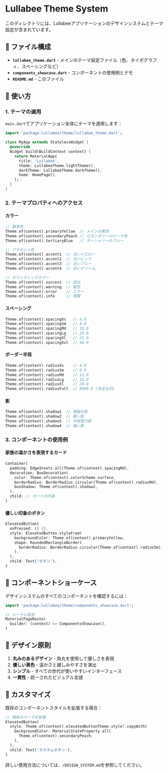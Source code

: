 # Lullabee Theme System

このディレクトリには、Lullabeeアプリケーションのデザインシステムとテーマ設定が含まれています。

## 📁 ファイル構成

- **`lullabee_theme.dart`** - メインのテーマ設定ファイル（色、タイポグラフィ、スペーシングなど）
- **`components_showcase.dart`** - コンポーネントの使用例とデモ
- **`README.md`** - このファイル

## 🎨 使い方

### 1. テーマの適用

`main.dart`でアプリケーション全体にテーマを適用します：

```dart
import 'package:lullabee/theme/lullabee_theme.dart';

class MyApp extends StatelessWidget {
  @override
  Widget build(BuildContext context) {
    return MaterialApp(
      title: 'Lullabee',
      theme: LullabeeTheme.lightTheme(),
      darkTheme: LullabeeTheme.darkTheme(),
      home: HomePage(),
    );
  }
}
```

### 2. テーマプロパティへのアクセス

#### カラー
```dart
// 基本色
Theme.of(context).primaryYellow  // メインの黄色
Theme.of(context).secondaryPeach // セカンダリーのピーチ色
Theme.of(context).tertiaryBlue   // ターシャリーのブルー

// アクセント色
Theme.of(context).accent1  // 淡いイエロー
Theme.of(context).accent2  // 淡いピンク
Theme.of(context).accent3  // 淡いブルー
Theme.of(context).accent4  // 淡いクリーム

// セマンティックカラー
Theme.of(context).success  // 成功
Theme.of(context).warning  // 警告
Theme.of(context).error    // エラー
Theme.of(context).info     // 情報
```

#### スペーシング
```dart
Theme.of(context).spacingXs   // 4.0
Theme.of(context).spacingSm   // 8.0
Theme.of(context).spacingMd   // 16.0
Theme.of(context).spacingLg   // 24.0
Theme.of(context).spacingXl   // 32.0
Theme.of(context).spacingXxl  // 48.0
```

#### ボーダー半径
```dart
Theme.of(context).radiusXs    // 4.0
Theme.of(context).radiusSm    // 8.0
Theme.of(context).radiusMd    // 12.0
Theme.of(context).radiusLg    // 16.0
Theme.of(context).radiusXl    // 24.0
Theme.of(context).radiusFull  // 9999.0 (完全な円)
```

#### 影
```dart
Theme.of(context).shadow1  // 微細な影
Theme.of(context).shadow2  // 軽い影
Theme.of(context).shadow3  // 中程度の影
Theme.of(context).shadow4  // 強い影
```

### 3. コンポーネントの使用例

#### 家族の温かさを表現するカード
```dart
Container(
  padding: EdgeInsets.all(Theme.of(context).spacingMd),
  decoration: BoxDecoration(
    color: Theme.of(context).colorScheme.surface,
    borderRadius: BorderRadius.circular(Theme.of(context).radiusMd),
    boxShadow: Theme.of(context).shadow2,
  ),
  child: // カードの内容
)
```

#### 優しい印象のボタン
```dart
ElevatedButton(
  onPressed: () {},
  style: ElevatedButton.styleFrom(
    backgroundColor: Theme.of(context).primaryYellow,
    shape: RoundedRectangleBorder(
      borderRadius: BorderRadius.circular(Theme.of(context).radiusSm),
    ),
  ),
  child: Text('ボタン'),
)
```

## 🧪 コンポーネントショーケース

デザインシステムのすべてのコンポーネントを確認するには：

```dart
import 'package:lullabee/theme/components_showcase.dart';

// ルートに追加
MaterialPageRoute(
  builder: (context) => ComponentsShowcase(),
)
```

## 📝 デザイン原則

1. **丸みのあるデザイン** - 角丸を使用して優しさを表現
2. **優しい黄色** - 温かさと親しみやすさを演出
3. **シンプル** - すべての世代が使いやすいインターフェース
4. **一貫性** - 統一されたビジュアル言語

## 🔧 カスタマイズ

既存のコンポーネントスタイルを拡張する場合：

```dart
// 既存のテーマを拡張
ElevatedButton(
  style: Theme.of(context).elevatedButtonTheme.style?.copyWith(
    backgroundColor: MaterialStateProperty.all(
      Theme.of(context).secondaryPeach,
    ),
  ),
  child: Text('カスタムボタン'),
)
```

詳しい使用方法については、`/DESIGN_SYSTEM.md`を参照してください。